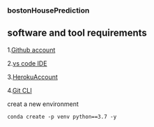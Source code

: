  ### bostonHousePrediction

 ## software and tool requirements
 1.[Github account](htttp://github.com)

 2.[vs code IDE](https://code.visualstudio.com)

 3.[HerokuAccount](https://heroku.com)
 
 4.[Git CLI](https://git-scm.com/downloads)

creat a new environment
```
conda create -p venv python==3.7 -y
```